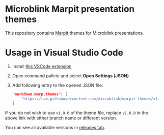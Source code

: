 # Microblink Marpit presentation themes
This repository contains [Marpit](https://marpit.marp.app) themes for Microblink presentations.

# Usage in Visual Studio Code

1. Install [this VSCode extension](https://marketplace.visualstudio.com/items?itemName=marp-team.marp-vscode)

2. Open command pallete and select **Open Settings (JSON)**

3. Add following entry to the opened JSON file:

    ```json
    "markdown.marp.themes": [
        "https://raw.githubusercontent.com/microblink/marpit-themes/v1.0.0/styles/output/microblink.css"
    ]
    ```

If you do not wish to use `v1.0.0` of the theme file, replace `v1.0.0` in the above link with either branch name or different version.

You can see all available versions in [releases tab](https://github.com/microblink/marpit-themes/releases).
